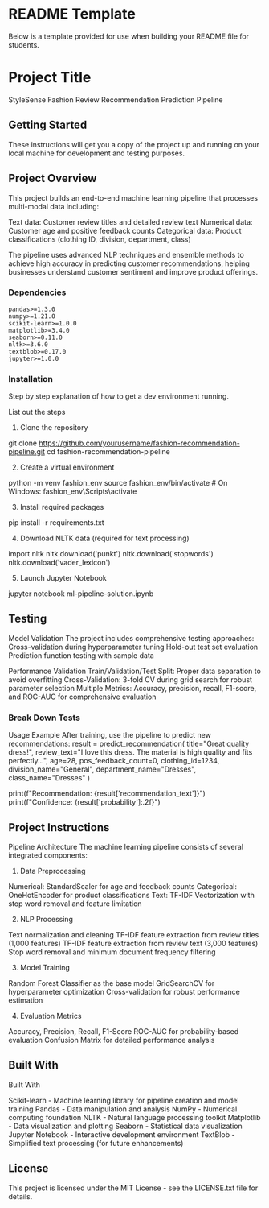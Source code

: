 # README Template

Below is a template provided for use when building your README file for students.

# Project Title

StyleSense Fashion Review Recommendation Prediction Pipeline

## Getting Started

These instructions will get you a copy of the project up and running on your local machine for development and testing purposes.

## Project Overview

This project builds an end-to-end machine learning pipeline that processes multi-modal data including:

Text data: Customer review titles and detailed review text
Numerical data: Customer age and positive feedback counts
Categorical data: Product classifications (clothing ID, division, department, class)

The pipeline uses advanced NLP techniques and ensemble methods to achieve high accuracy in predicting customer recommendations, helping businesses understand customer sentiment and improve product offerings.

### Dependencies

```
pandas>=1.3.0
numpy>=1.21.0
scikit-learn>=1.0.0
matplotlib>=3.4.0
seaborn>=0.11.0
nltk>=3.6.0
textblob>=0.17.0
jupyter>=1.0.0
```

### Installation

Step by step explanation of how to get a dev environment running.

List out the steps

1. Clone the repository

git clone https://github.com/yourusername/fashion-recommendation-pipeline.git
cd fashion-recommendation-pipeline

2. Create a virtual environment

python -m venv fashion_env
source fashion_env/bin/activate  # On Windows: fashion_env\Scripts\activate

3. Install required packages

pip install -r requirements.txt

4. Download NLTK data (required for text processing)

import nltk
nltk.download('punkt')
nltk.download('stopwords')
nltk.download('vader_lexicon')

5. Launch Jupyter Notebook

jupyter notebook ml-pipeline-solution.ipynb

## Testing

Model Validation
The project includes comprehensive testing approaches:
Cross-validation during hyperparameter tuning
Hold-out test set evaluation
Prediction function testing with sample data

Performance Validation
Train/Validation/Test Split: Proper data separation to avoid overfitting
Cross-Validation: 3-fold CV during grid search for robust parameter selection
Multiple Metrics: Accuracy, precision, recall, F1-score, and ROC-AUC for comprehensive evaluation

### Break Down Tests

Usage Example
After training, use the pipeline to predict new recommendations:
result = predict_recommendation(
    title="Great quality dress!",
    review_text="I love this dress. The material is high quality and fits perfectly...",
    age=28,
    pos_feedback_count=0,
    clothing_id=1234,
    division_name="General",
    department_name="Dresses", 
    class_name="Dresses"
)

print(f"Recommendation: {result['recommendation_text']}")
print(f"Confidence: {result['probability']:.2f}")


## Project Instructions

Pipeline Architecture
The machine learning pipeline consists of several integrated components:
1. Data Preprocessing

Numerical: StandardScaler for age and feedback counts
Categorical: OneHotEncoder for product classifications
Text: TF-IDF Vectorization with stop word removal and feature limitation

2. NLP Processing

Text normalization and cleaning
TF-IDF feature extraction from review titles (1,000 features)
TF-IDF feature extraction from review text (3,000 features)
Stop word removal and minimum document frequency filtering

3. Model Training

Random Forest Classifier as the base model
GridSearchCV for hyperparameter optimization
Cross-validation for robust performance estimation

4. Evaluation Metrics

Accuracy, Precision, Recall, F1-Score
ROC-AUC for probability-based evaluation
Confusion Matrix for detailed performance analysis

## Built With
Built With

Scikit-learn - Machine learning library for pipeline creation and model training
Pandas - Data manipulation and analysis
NumPy - Numerical computing foundation
NLTK - Natural language processing toolkit
Matplotlib - Data visualization and plotting
Seaborn - Statistical data visualization
Jupyter Notebook - Interactive development environment
TextBlob - Simplified text processing (for future enhancements)


## License

This project is licensed under the MIT License - see the LICENSE.txt file for details.
